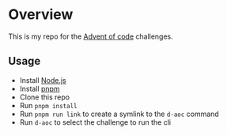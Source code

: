 # Overview

This is my repo for the [Advent of code](https://adventofcode.com/) challenges.

## Usage

- Install [Node.js](https://nodejs.org/en/)
- Install [pnpm](https://pnpm.js.org/en/installation)
- Clone this repo
- Run `pnpm install`
- Run `pnpm run link` to create a symlink to the `d-aoc` command
- Run `d-aoc` to select the challenge to run the cli
